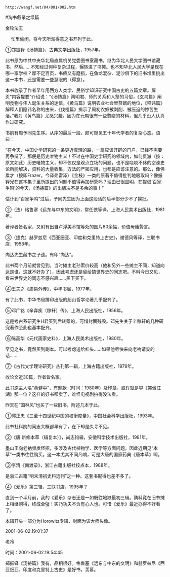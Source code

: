 `http://wangf.net/04/001/002.htm`


#淘书叙录之续篇


金轮法王


　  忙里偷闲，将今天所淘得意之书开列于此。 

①郑振铎《汤祷篇》，古典文学出版社，1957年。 

此书原为中共中央华北局直属机关党委图书室藏书，继为华北人民大学图书馆藏书，然后……不知经过何种复杂过程，辗转进了书摊。也不知华北人民大学是现在哪一家学校？厚不足百页，书瘠又有磨损，在鱼龙混杂、泥沙俱下的旧书堆里挑出这一本书，还是需要一些慧眼的（得意）。 


本书收录了作者早年用西方人类学、民俗学知识研究中国古史的五篇文章。扉页“内容提要”介绍说：“《汤祷篇》阐明君、师的关系和人祭的习俗，《玄鸟篇》阐明食物与伟人诞生关系的迷信，《黄鸟篇》说明农业社会里赘婿的地位，《释讳篇》解释人们隐讳名称的由来，《伐檀篇》揭示了周初农奴被剥削、被压迫的惨苦生活。”我对《黄鸟篇》尤感兴趣。因为在元朝很有一些赘婿的材料，但几乎没人认真作过研究。 


书前有周予同先生序。从序的最后一段，颇可窥见五十年代学者的复杂心态。语曰： 

“在今天，中国史学研究的一条更近真理的路，一扇应该开辟的门户，已经不需要再争辩了，那便是历史唯物主义！不过在中国史学研究的领域内，如何贯澈（按：原文如此）历史唯物主义，却不仅仅是观点立场的问题，也不是哓哓不休的空疎史论所能解决，资料的大量收集，方法的严密应用，也都是应该注意的。那么，像佛累才（按即Frazer，今译弗雷泽）《金枝》一类的原著不值得批判地吸取吗？像振铎兄在这本集子里所提出的问题不值得再加研究吗？理由已很显明，在提倡‘百家争鸣’的今天，《汤祷篇》的出版决不是多余的事！” 


估计到“百家争鸣”过后，予同先生因为上面这段话的后半部分少不了挨批。 

②（法）格鲁塞《远东与中东的文明》，常任侠等译，上海人民美术出版社，1981年。 

著译者皆名家，又附有出自卢浮美术馆等处的图片80余幅，价值毋庸赘言。 

③（捷克）赫罗兹尼《西亚细亚、印度和克里特上古史》，谢德风等译，三联书店，1958年。 

向达先生藏书之孑遗。有印“向达”。 

此书两个月前就曾见到。当时摊主老孙索价较高（他和另外一些摊主不同，知道向达是谁，这就不好办了），因此考虑还是留给搞世界史的同志吧。不料今日又见，看来世界史的同志不感兴趣……买下买下。 


④王夫之《周易外传》，中华书局，1977年。 

有了此书，中华书局排印出版的船山哲学论著几乎配齐了。 

⑤邓广铭《辛弃疾（稼轩）传》，上海人民出版社，1956年。 

这是考古系研究生H君买到后转赠的，可惜封面残毁。邓先生关于辛稼轩的几种研究著作至此也基本配齐。 

⑥陈高华《元代画家史料》，上海人民美术出版社，1980年。 

罕见之书，竟然买到副本。可以考虑送给杠头……如果他尽快来向老衲请安的话…… 

⑦《古代文学理论研究》丛刊第一辑，上海古籍出版社，1979年。 

收论文近30篇，作者皆名家。 

此书原主人名“黄健中”，有题款（时间：1980年）及印章。或许就是导《笑傲江湖》那一位？这样的好书都卖了，难怪电视剧拍得没法看。 

 

昨天在“国林风”也买了一些旧书，附述几本于此。 

①郭正忠《三至十四世纪中国的权衡度量》，中国社会科学出版社，1993年。 

此书社科院的同志大概都早有了，在下却是久寻不见。 

②《唐·新修本草（辑复本）》，尚志钧辑，安徽科学技术出版社，1981年。 

墨山王向老衲频发怪招，多涉及古代植物学、医学等方面问题，因此近期见“本草”一类书往往购买。这一本尤其不同凡响，可是大唐的国家药典《唐本草》啊。 

③李清《南渡录》，浙江古籍出版社校点本，1988年。 

是浙江古籍“明末清初史料选刊”之一种。这套书配得也差不多了。 

④《爱乐》第三辑，三联书店，1995年？ 

直到一个半月前，我的《爱乐》杂志还是一如既往地缺最初三辑。孰料竟在旧书摊上相继购得，终成全璧！实乃功夫不负有心人也。可惜《爱乐》最近办得不好看了。 


本辑开头一部分为Horowitz专辑，封面为该大师头像。 


2001-06-02.19:01:37 

老冷

时间：2001-06-02.19:54:45 

郑振铎《汤祷篇》我有，品相很好。格鲁塞《远东与中东的文明》和赫罗兹尼《西亚细亚、印度和克里特上古史》是好书，羡慕。